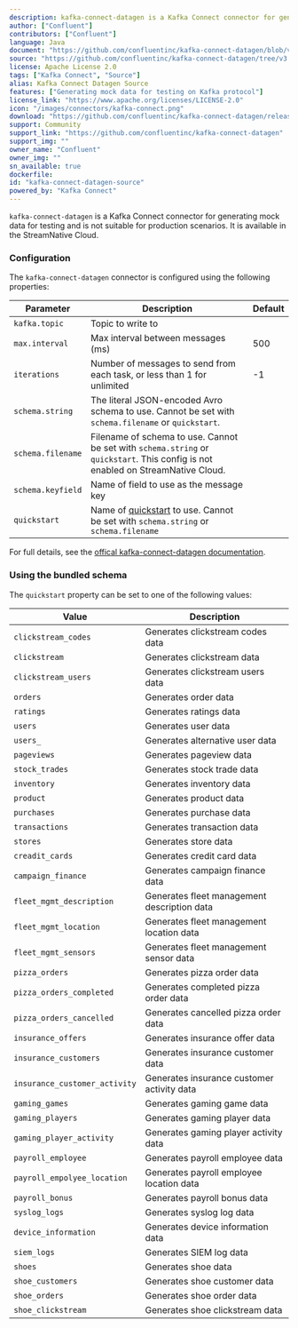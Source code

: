 ```yaml
---
description: kafka-connect-datagen is a Kafka Connect connector for generating mock data for testing and is not suitable for production scenarios. 
author: ["Confluent"]
contributors: ["Confluent"]
language: Java
document: "https://github.com/confluentinc/kafka-connect-datagen/blob/v3.2.3/README.md"
source: "https://github.com/confluentinc/kafka-connect-datagen/tree/v3.2.3"
license: Apache License 2.0
tags: ["Kafka Connect", "Source"]
alias: Kafka Connect Datagen Source
features: ["Generating mock data for testing on Kafka protocol"]
license_link: "https://www.apache.org/licenses/LICENSE-2.0"
icon: "/images/connectors/kafka-connect.png"
download: "https://github.com/confluentinc/kafka-connect-datagen/releases/tag/v3.2.3"
support: Community
support_link: "https://github.com/confluentinc/kafka-connect-datagen"
support_img: ""
owner_name: "Confluent"
owner_img: ""
sn_available: true
dockerfile: 
id: "kafka-connect-datagen-source"
powered_by: "Kafka Connect"
---
```


`kafka-connect-datagen` is a Kafka Connect connector for generating mock data for testing and is not suitable for production scenarios. It is available in the StreamNative Cloud.

### Configuration

The `kafka-connect-datagen` connector is configured using the following properties:

Parameter | Description | Default
-|-|-
`kafka.topic` | Topic to write to | 
`max.interval` | Max interval between messages (ms) | 500
`iterations` | Number of messages to send from each task, or less than 1 for unlimited | -1
`schema.string` | The literal JSON-encoded Avro schema to use. Cannot be set with `schema.filename` or `quickstart`.
`schema.filename` | Filename of schema to use. Cannot be set with `schema.string` or `quickstart`. This config is not enabled on StreamNative Cloud.
`schema.keyfield` | Name of field to use as the message key
`quickstart` | Name of [quickstart](https://github.com/confluentinc/kafka-connect-datagen/tree/v3.2.3/src/main/resources) to use. Cannot be set with `schema.string` or `schema.filename`

For full details, see the [offical kafka-connect-datagen documentation](https://github.com/confluentinc/kafka-connect-datagen/blob/v3.2.3/README.md).

### Using the bundled schema

The `quickstart` property can be set to one of the following values:

Value | Description
-|-
`clickstream_codes` | Generates clickstream codes data
`clickstream` | Generates clickstream data
`clickstream_users` | Generates clickstream users data
`orders` | Generates order data
`ratings` | Generates ratings data
`users` | Generates user data
`users_` | Generates alternative user data
`pageviews` | Generates pageview data
`stock_trades` | Generates stock trade data
`inventory` | Generates inventory data
`product` | Generates product data
`purchases` | Generates purchase data
`transactions` | Generates transaction data
`stores` | Generates store data
`creadit_cards` | Generates credit card data
`campaign_finance` | Generates campaign finance data
`fleet_mgmt_description` | Generates fleet management description data
`fleet_mgmt_location` | Generates fleet management location data
`fleet_mgmt_sensors` | Generates fleet management sensor data
`pizza_orders` | Generates pizza order data
`pizza_orders_completed` | Generates completed pizza order data
`pizza_orders_cancelled` | Generates cancelled pizza order data
`insurance_offers` | Generates insurance offer data
`insurance_customers` | Generates insurance customer data
`insurance_customer_activity` | Generates insurance customer activity data
`gaming_games` | Generates gaming game data
`gaming_players` | Generates gaming player data
`gaming_player_activity` | Generates gaming player activity data
`payroll_employee` | Generates payroll employee data
`payroll_empolyee_location` | Generates payroll employee location data
`payroll_bonus` | Generates payroll bonus data
`syslog_logs` | Generates syslog log data
`device_information` | Generates device information data
`siem_logs` | Generates SIEM log data
`shoes` | Generates shoe data
`shoe_customers` | Generates shoe customer data
`shoe_orders` | Generates shoe order data
`shoe_clickstream` | Generates shoe clickstream data

